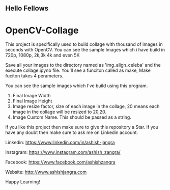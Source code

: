 ## Hello Fellows
# OpenCV-Collage
This project is specifically used to build collage with thousand of images in seconds with OpenCV. You can see the sample Images which i have build in 720p, 1080p, 2k,3k 4k and even 5K

Save all your images to the directory named as 'img_align_celeba' and the execute collage.ipynb file. You'll see a funciton called as make, Make fuciton takes 4 perameters. 

You can see the sample images which I've build using this program.

1. Final Image Width
2. Final Image Height
3. Image resize factor, size of each image in the collage, 20 means each image in the collage will be resized to 20,20.
4. Image Custom Name. This should be passed as a string.

If you like this project then make sure to give this repository a Star. If you have any doubt then make sure to ask me on Linkedin account.

Linkedin: https://www.linkedin.com/in/ashish-jangra

Instagram: https://www.instagram.com/ashish_zangra/

Facebook: https://www.facebook.com/ashishzangra

Website: http://www.ashishjangra.com

Happy Learning!
